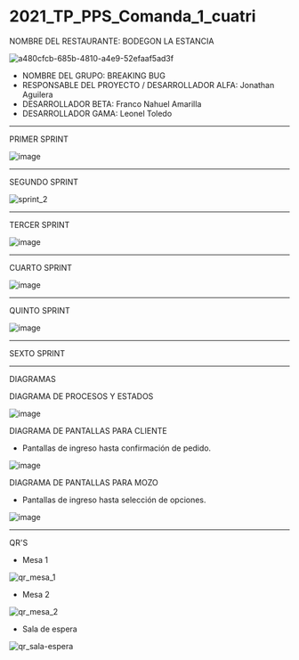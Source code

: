 # 2021_TP_PPS_Comanda_1_cuatri

NOMBRE DEL RESTAURANTE: BODEGON LA ESTANCIA

![a480cfcb-685b-4810-a4e9-52efaaf5ad3f](https://user-images.githubusercontent.com/17880462/120364294-74ed3700-c2e3-11eb-8eec-4558322fadce.jpeg)

* NOMBRE DEL GRUPO: BREAKING BUG                                                
* RESPONSABLE DEL PROYECTO / DESARROLLADOR ALFA:         Jonathan Aguilera	      
* DESARROLLADOR BETA:			                              Franco Nahuel Amarilla	
* DESARROLLADOR GAMA:			                              Leonel Toledo	          
*********************************************************************************

PRIMER SPRINT

![image](https://user-images.githubusercontent.com/17880462/120907057-db03f200-c634-11eb-8f94-09b24e100799.png)
*********************************************************************************

SEGUNDO SPRINT

![sprint_2](https://user-images.githubusercontent.com/17880462/122080776-edb8bc80-cdd4-11eb-8065-baa7c1b8d511.png)
*********************************************************************************


TERCER SPRINT

![image](https://user-images.githubusercontent.com/17880462/123705977-08138100-d83e-11eb-81da-a3859130849f.png)
*********************************************************************************

CUARTO SPRINT

![image](https://user-images.githubusercontent.com/17880462/123705727-b3700600-d83d-11eb-805c-7038773adda0.png)
*********************************************************************************

QUINTO SPRINT

![image](https://user-images.githubusercontent.com/17880462/124507688-b2daf080-dda4-11eb-8864-8e74b20999ea.png)
*********************************************************************************

SEXTO SPRINT


*********************************************************************************
DIAGRAMAS


DIAGRAMA DE PROCESOS Y ESTADOS

![image](https://user-images.githubusercontent.com/17880462/120907139-8e6ce680-c635-11eb-8337-5fbd9604bf24.png)


DIAGRAMA DE PANTALLAS PARA CLIENTE
* Pantallas de ingreso hasta confirmación de pedido.

![image](https://user-images.githubusercontent.com/17880462/120370759-5ee37480-c2eb-11eb-848b-b0cd556d67c2.png)


DIAGRAMA DE PANTALLAS PARA MOZO
* Pantallas de ingreso hasta selección de opciones.

![image](https://user-images.githubusercontent.com/17880462/120906866-56fd3a80-c633-11eb-86b5-dcf3c31fb6ae.png)

*********************************************************************************

QR'S

* Mesa 1

![qr_mesa_1](https://user-images.githubusercontent.com/17880462/123358875-a3f17400-d542-11eb-8373-74142d7343a7.png)

* Mesa 2
 
![qr_mesa_2](https://user-images.githubusercontent.com/17880462/123358877-a48a0a80-d542-11eb-943e-211d44add339.png)

* Sala de espera

![qr_sala-espera](https://user-images.githubusercontent.com/17880462/123358878-a522a100-d542-11eb-8676-27e30d365589.png)





